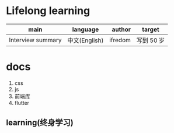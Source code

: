# Lifelong learning

|       main        |   language    |  author |   target   |
| :---------------: | :-----------: | ------: | :--------: |
| Interview summary | 中文(English) | ifredom | 写到 50 岁 |

# docs

1. css
2. js
3. 前端库
4. flutter

## learning(终身学习)
